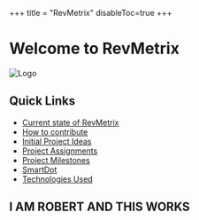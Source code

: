 +++
title = "RevMetrix"
disableToc=true
+++

# Welcome to RevMetrix
![Logo](https://YCP-Rev-Metrix.github.io/Wiki/images/logo.png?lightbox=false&height=200px)

## Quick Links
 - [Current state of RevMetrix](/current-state-of-revmetrix/index.html)
 - [How to contribute](/how-to-contribute/index.html)
 - [Initial Project Ideas](/initial-project-ideas/index.html)
 - [Project Assignments](/project-assignments/index.html)
 - [Project Milestones](/project-milestones/index.html)
 - [SmartDot](/smartdot/index.html)
 - [Technologies Used](/technologies-used/index.html)

## I AM ROBERT AND THIS WORKS
